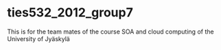 ties532_2012_group7
===================

This is for the team mates of the course SOA and cloud computing of the University of Jyäskylä